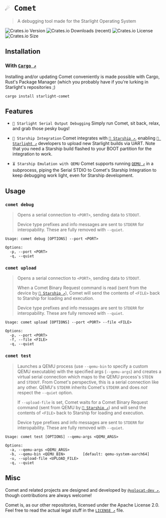 # `☄️ Comet`

> A debugging tool made for the Starlight Operating System

![Crates.io Version](https://img.shields.io/crates/v/starlight-comet?style=for-the-badge&color=FF6801)
![Crates.io Downloads (recent)](https://img.shields.io/crates/dr/starlight-comet?style=for-the-badge&color=FF6801)
![Crates.io License](https://img.shields.io/crates/l/starlight-comet?style=for-the-badge&color=FF6801)
![Crates.io Size](https://img.shields.io/crates/size/starlight-comet?style=for-the-badge&color=FF6801)

## Installation

### With [`Cargo ↗`](https://github.com/rust-lang/cargo)

Installing and/or updating Comet conveniently is made possible with Cargo, Rust's Package Manager (which you probably have if you're lurking in Starlight's repositories ;)

```
cargo install starlight-comet
```

## Features

* `🐛 Starlight Serial Output Debugging`
Simply run Comet, sit back, relax, and grab those pesky bugs!

* `🚀 Starship Integration`
Comet integrates with [`🚀 Starship ↗`](https://github.com/StarlightConsole/Starship), enabling [`🌟 Starlight ↗`](https://github.com/StarlightConsole/Starlight) developers to upload new Starlight builds via UART. Note that you need a Starship build flashed to your BOOT partition for the integration to work.

* `⏳ Starship Emulation with QEMU`
Comet supports running [`QEMU ↗`](https://github.com/qemu/qemu) in a subprocess, piping the Serial STDIO to Comet's Starship Integration to keep debugging work light, even for Starship development.

## Usage

### `comet debug`

> Opens a serial connection to `<PORT>`, sending data to `STDOUT`.
>
> Device type prefixes and info messages are sent to `STDERR` for interopability. These are fully removed with `--quiet`.

```
Usage: comet debug [OPTIONS] --port <PORT>

Options:
  -p, --port <PORT>
  -q, --quiet
```

### `comet upload`

> Opens a serial connection to `<PORT>`, sending data to `STDOUT`.
>
> When a Comet Binary Request command is read (sent from the device by [`🚀 Starship ↗`](https://github.com/StarlightConsole/Starship)), Comet will send the contents of `<FILE>` back to Starship for loading and execution.
> 
> Device type prefixes and info messages are sent to `STDERR` for interopability. These are fully removed with `--quiet`.

```
Usage: comet upload [OPTIONS] --port <PORT> --file <FILE>

Options:
  -p, --port <PORT>
  -f, --file <FILE>
  -q, --quiet
```

### `comet test`

> Launches a QEMU process (use `--qemu-bin` to specify a custom QEMU executable) with the specified args (`--qemu-args`) and creates a virtual serial connection which maps to the QEMU process's `STDIN` and `STDOUT`.
> From Comet's perspective, this is a serial connection like any other. QEMU's `STDERR` inherits Comet's `STDERR` and does *not* respect the `--quiet` option.
>
> If `--upload-file` is set, Comet waits for a Comet Binary Request command (sent from QEMU by [`🚀 Starship ↗`](https://github.com/StarlightConsole/Starship)) and will send the contents of `<FILE>` back to Starship for loading and execution.
>
> Device type prefixes and info messages are sent to `STDERR` for interopability. These are fully removed with `--quiet`.

```
Usage: comet test [OPTIONS] --qemu-args <QEMU_ARGS>

Options:
  -a, --qemu-args <QEMU_ARGS>
  -b, --qemu-bin <QEMU_BIN>        [default: qemu-system-aarch64]
  -u, --upload-file <UPLOAD_FILE>
  -q, --quiet
```

## Misc

Comet and related projects are designed and developed by [`@yolocat-dev ↗`](https://github.com/yolocat-dev), though contributions are always welcome!

Comet is, as our other repositories, licensed under the Apache License 2.0. Feel free to read the actual legal stuff in the [`LICENSE ↗`](https://github.com/StarlightConsole/Comet/blob/main/LICENSE) file.

